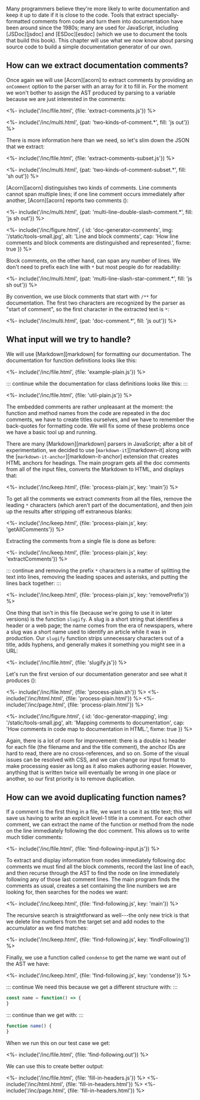 ---
---

Many programmers believe they're more likely to write documentation and keep it up to date
if it is close to the code.
Tools that extract specially-formatted comments from code and turn them into documentation
have been around since the 1980s;
many are used for JavaScript,
including [JSDoc][jsdoc] and [ESDoc][esdoc]
(which we use to document the tools that build this book).
This chapter will use what we now know about parsing source code
to build a simple documentation generator of our own.

## How can we extract documentation comments?

Once again we will use [Acorn][acorn] to extract comments
by providing an `onComment` option to the parser
with an array for it to fill in.
For the moment we won't bother to assign the AST produced by parsing to a variable
because we are just interested in the comments:

<%- include('/inc/file.html', {file: 'extract-comments.js'}) %>

<%- include('/inc/multi.html', {pat: 'two-kinds-of-comment.*', fill: 'js out'}) %>

There is more information here than we need,
so let's slim down the JSON that we extract:

<%- include('/inc/file.html', {file: 'extract-comments-subset.js'}) %>

<%- include('/inc/multi.html', {pat: 'two-kinds-of-comment-subset.*', fill: 'sh out'}) %>

[Acorn][acorn] distinguishes two kinds of comments.
<g key="line_comment">Line comments</g> cannot span multiple lines;
if one line comment occurs immediately after another,
[Acorn][acorn] reports two comments
(<f key="doc-generator-comments"></f>):

<%- include('/inc/multi.html', {pat: 'multi-line-double-slash-comment.*', fill: 'js sh out'}) %>

<%- include('/inc/figure.html', {
    id: 'doc-generator-comments',
    img: '/static/tools-small.jpg',
    alt: 'Line and block comments',
    cap: 'How line comments and block comments are distinguished and represented.',
    fixme: true
}) %>

<g key="block_comment">Block comments</g>,
on the other hand,
can span any number of lines.
We don't need to prefix each line with `*` but most people do for readability:

<%- include('/inc/multi.html', {pat: 'multi-line-slash-star-comment.*', fill: 'js sh out'}) %>

By convention,
we use block comments that start with `/**` for documentation.
The first two characters are recognized by the parser as "start of comment",
so the first character in the extracted text is `*`:

<%- include('/inc/multi.html', {pat: 'doc-comment.*', fill: 'js out'}) %>

## What input will we try to handle?

We will use [Markdown][markdown] for formatting our documentation.
The documentation for function definitions looks like this:

<%- include('/inc/file.html', {file: 'example-plain.js'}) %>

::: continue
while the documentation for class definitions looks like this:
:::

<%- include('/inc/file.html', {file: 'util-plain.js'}) %>

The embedded comments are rather unpleasant at the moment:
the function and method names from the code are repeated in the <g key="doc_comment">doc comments</g>,
we have to create titles ourselves,
and we have to remember the back-quotes for formatting code.
We will fix some of these problems once we have a basic tool up and running.

There are many [Markdown][markdown] parsers in JavaScript;
after a bit of experimentation,
we decided to use [`markdown-it`][markdown-it]
along with the [`markdown-it-anchor`][markdown-it-anchor] extension
that creates HTML anchors for headings.
The main program gets all the doc comments from all of the input files,
converts the Markdown to HTML,
and displays that:

<%- include('/inc/keep.html', {file: 'process-plain.js', key: 'main'}) %>

To get all the comments
we extract comments from all the files,
remove the leading `*` characters (which aren't part of the documentation),
and then join up the results after stripping off extraneous blanks:

<%- include('/inc/keep.html', {file: 'process-plain.js', key: 'getAllComments'}) %>

Extracting the comments from a single file is done as before:

<%- include('/inc/keep.html', {file: 'process-plain.js', key: 'extractComments'}) %>

::: continue
and removing the prefix `*` characters is a matter of splitting the text into lines,
removing the leading spaces and asterisks,
and putting the lines back together:
:::

<%- include('/inc/keep.html', {file: 'process-plain.js', key: 'removePrefix'}) %>

One thing that isn't in this file (because we're going to use it in later versions)
is the function `slugify`.
A <g key="slug">slug</g> is a short string that identifies a header or a web page;
the name comes from the era of newspapers,
where a slug was a short name used to identify an article while it was in production.
Our `slugify` function strips unnecessary characters out of a title,
adds hyphens,
and generally makes it something you might see in a URL:

<%- include('/inc/file.html', {file: 'slugify.js'}) %>

Let's run the first version of our documentation generator
and see what it produces
(<f key="doc-generator-mapping"></f>):

<%- include('/inc/file.html', {file: 'process-plain.sh'}) %>
<%- include('/inc/html.html', {file: 'process-plain.html'}) %>
<%- include('/inc/page.html', {file: 'process-plain.html'}) %>

<%- include('/inc/figure.html', {
    id: 'doc-generator-mapping',
    img: '/static/tools-small.jpg',
    alt: 'Mapping comments to documentation',
    cap: 'How comments in code map to documentation in HTML.',
    fixme: true
}) %>

Again,
there is a lot of room for improvement:
there is a double `h1` header for each file (the filename and and the title comment),
the anchor IDs are hard to read,
there are no cross-references,
and so on.
Some of the visual issues can be resolved with CSS,
and we can change our input format to make processing easier
as long as it also makes authoring easier.
However,
anything that is written twice will eventually be wrong in one place or another,
so our first priority is to remove duplication.

## How can we avoid duplicating function names?

If a comment is the first thing in a file,
we want to use it as title text;
this will save us having to write an explicit level-1 title in a comment.
For each other comment,
we can extract the name of the function or method
from the node on the line immediately following the doc comment.
This allows us to write much tidier comments:

<%- include('/inc/file.html', {file: 'find-following-input.js'}) %>

To extract and display information from nodes immediately following doc comments
we must find all the block comments,
record the last line of each,
and then recurse through the AST to find the node on line immediately following
any of those last comment lines.
The main program finds the comments as usual,
creates a set containing the line numbers we are looking for,
then searches for the nodes we want:

<%- include('/inc/keep.html', {file: 'find-following.js', key: 'main'}) %>

The recursive search is straightforward as well---the only new trick is that
we delete line numbers from the target set
and add nodes to the <g key="accumulator">accumulator</g> as we find matches:

<%- include('/inc/keep.html', {file: 'find-following.js', key: 'findFollowing'}) %>

Finally,
we use a function called `condense` to get the name we want out of the AST we have:

<%- include('/inc/keep.html', {file: 'find-following.js', key: 'condense'}) %>

::: continue
We need this because we get a different structure with:
:::

```js
const name = function() => {
}
```

::: continue
than we get with:
:::

```js
function name() {
}
```

When we run this on our test case we get:

<%- include('/inc/file.html', {file: 'find-following.out'}) %>

We can use this to create better output:

<%- include('/inc/file.html', {file: 'fill-in-headers.js'}) %>
<%- include('/inc/html.html', {file: 'fill-in-headers.html'}) %>
<%- include('/inc/page.html', {file: 'fill-in-headers.html'}) %>
